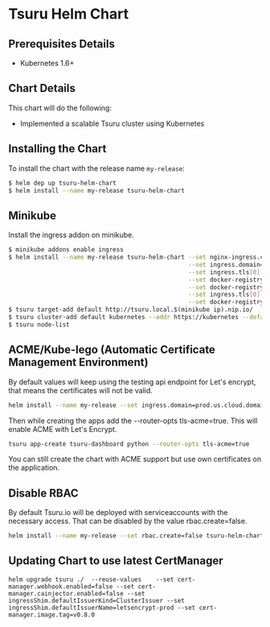 # Tsuru Helm Chart

## Prerequisites Details
* Kubernetes 1.6+

## Chart Details
This chart will do the following:

* Implemented a scalable Tsuru cluster using Kubernetes

## Installing the Chart

To install the chart with the release name `my-release`:

```bash
$ helm dep up tsuru-helm-chart
$ helm install --name my-release tsuru-helm-chart
```

## Minikube

Install the ingress addon on minikube.

```bash
$ minikube addons enable ingress
$ helm install --name my-release tsuru-helm-chart --set nginx-ingress.controller.service.type=NodePort \
                                                  --set ingress.domain=local.$(minikube ip).nip.io \
                                                  --set ingress.tls[0].hosts[0]=tsuru.local.$(minikube ip).nip.io \
                                                  --set docker-registry.ingress.hosts[0]=registry.local.$(minikube ip).nip.io \
                                                  --set docker-registry.ingress.tls[0].hosts[0]=registry.local.$(minikube ip).nip.io \
                                                  --set ingress.tls[0].secretName=tsuru-api \
                                                  --set docker-registry.ingress.tls[0].secretName=registry-tls
$ tsuru target-add default http://tsuru.local.$(minikube ip).nip.io/
$ tsuru cluster-add default kubernetes --addr https://kubernetes --default --cacert ~/.minikube/ca.crt --clientkey /root/.minikube/client.key --clientcert  /root/.minikube/client.crt
$ tsuru node-list
```

## ACME/Kube-lego (Automatic Certificate Management Environment)

By default values will keep using the testing api endpoint for Let's encrypt, that means the certificates will not be valid.

```bash
helm install --name my-release --set ingress.domain=prod.us.cloud.domain.com,kube-lego.config.LEGO_EMAIL=admin@domain.com,kube-lego.config.LEGO_URL=https://acme-v01.api.letsencrypt.org/directory tsuru-helm-chart
```

Then while creating the apps add the --router-opts tls-acme=true. This will enable ACME with Let's Encrypt.

```bash
tsuru app-create tsuru-dashboard python --router-opts tls-acme=true
```

You can still create the chart with ACME support but use own certificates on the application.

## Disable RBAC

By default Tsuru.io will be deployed with serviceaccounts with the necessary access. That can be disabled by the value rbac.create=false.

```bash
helm install --name my-release --set rbac.create=false tsuru-helm-chart
```

## Updating Chart to use latest CertManager

```
helm upgrade tsuru ./  --reuse-values    --set cert-manager.webhook.enabled=false --set cert-manager.cainjector.enabled=false --set ingressShim.defaultIssuerKind=ClusterIssuer --set ingressShim.defaultIssuerName=letsencrypt-prod --set cert-manager.image.tag=v0.8.0
```
